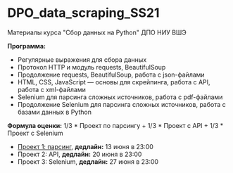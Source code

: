 # DPO_data_scraping_SS21
Материалы курса "Сбор данных на Python" ДПО НИУ ВШЭ

**Программа:**

* Регулярные выражения для сбора данных
* Протокол HTTP и модуль requests, BeautifulSoup
* Продолжение requests, BeautifulSoup, работа с json-файлами
* HTML, CSS, JavaScript — основы для скрейпинга, работа с API, работа с xml-файлами
* Selenium для парсинга сложных источников, работа с pdf-файлами
* Продолжение Selenium для парсинга сложных источников, работа с базами данных в Python

**Формула оценки:** 1/3 * Проект по парсингу + 1/3 * Проект с API + 1/3 * Проект с Selenium

* [Проект 1: парсинг](https://docs.google.com/document/d/1kZEGSzVFXD3HruuycwIwEMwDzDjEysvGpDQ5XlaTEeA/edit?usp=sharing), **дедлайн:** 13 июня в 23:00
* Проект 2: API, **дедлайн:** 20 июня в 23:00
* Проект 3: Selenium, **дедлайн:** 27 июня в 23:00
